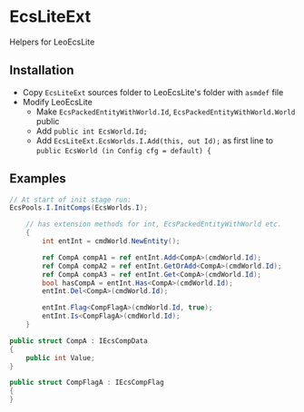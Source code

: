 # EcsLiteExt
Helpers for LeoEcsLite

## Installation
  - Copy `EcsLiteExt` sources folder to LeoEcsLite's folder with `asmdef` file
  - Modify LeoEcsLite
    - Make `EcsPackedEntityWithWorld.Id`, `EcsPackedEntityWithWorld.World` public
    - Add `public int EcsWorld.Id;`
    - Add `EcsLiteExt.EcsWorlds.I.Add(this, out Id);` as first line to `public EcsWorld (in Config cfg = default) {`

## Examples
```csharp
// At start of init stage run:
EcsPools.I.InitComps(EcsWorlds.I);

    // has extension methods for int, EcsPackedEntityWithWorld etc.
    {
        int entInt = cmdWorld.NewEntity();

        ref CompA compA1 = ref entInt.Add<CompA>(cmdWorld.Id);
        ref CompA compA2 = ref entInt.GetOrAdd<CompA>(cmdWorld.Id);
        ref CompA compA3 = ref entInt.Get<CompA>(cmdWorld.Id);
        bool hasCompA = entInt.Has<CompA>(cmdWorld.Id);
        entInt.Del<CompA>(cmdWorld.Id);

        entInt.Flag<CompFlagA>(cmdWorld.Id, true);
        entInt.Is<CompFlagA>(cmdWorld.Id);
    }

public struct CompA : IEcsCompData
{
    public int Value;
}

public struct CompFlagA : IEcsCompFlag
{
}
```
